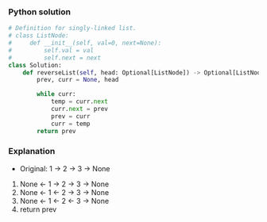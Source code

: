 ### Python solution
```python
# Definition for singly-linked list.
# class ListNode:
#     def __init__(self, val=0, next=None):
#         self.val = val
#         self.next = next
class Solution:
    def reverseList(self, head: Optional[ListNode]) -> Optional[ListNode]:
        prev, curr = None, head

        while curr:
            temp = curr.next
            curr.next = prev
            prev = curr
            curr = temp
        return prev
```

### Explanation
- Original: 1 -> 2 -> 3 -> None
1. None <- 1 -> 2 -> 3 -> None
2. None <- 1 <- 2 -> 3 -> None
3. None <- 1 <- 2 <- 3 -> None
4. return prev
